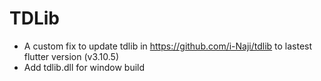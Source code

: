 # TDLib

  - A custom fix to update tdlib in  https://github.com/i-Naji/tdlib to lastest flutter version (v3.10.5)
  - Add tdlib.dll for window build
